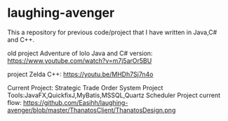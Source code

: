 laughing-avenger
================
This a repository for previous code/project that I have written in Java,C# and C++.

old project Adventure of lolo Java and C# version: https://www.youtube.com/watch?v=m7j5arOr5BU

project Zelda C++: https://youtu.be/MHDh7Sj7n4o

Current Project: Strategic Trade Order System
Project Tools:JavaFX,QuickfixJ,MyBatis,MSSQL,Quartz Scheduler
Project current flow: https://github.com/Easihh/laughing-avenger/blob/master/ThanatosClient/ThanatosDesign.png

